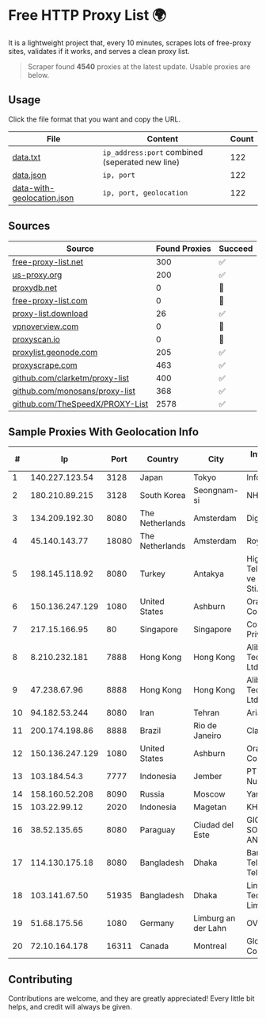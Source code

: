 
# Free HTTP Proxy List 🌍

It is a lightweight project that, every 10 minutes, scrapes lots of free-proxy sites, validates if it works, and serves a clean proxy list.


> Scraper found **4540** proxies at the latest update. Usable proxies are below.

## Usage

Click the file format that you want and copy the URL.


|File|Content|Count|
|----|-------|-----|
|[data.txt](https://raw.githubusercontent.com/themiralay/Proxy-List-World/master/data.txt)|`ip_address:port` combined (seperated new line)|122|
|[data.json](https://raw.githubusercontent.com/themiralay/Proxy-List-World/master/data.json)|`ip, port`|122|
|[data-with-geolocation.json](https://raw.githubusercontent.com/themiralay/Proxy-List-World/master/data-with-geolocation.json)|`ip, port, geolocation`|122|

## Sources

|Source|Found Proxies|Succeed|
|------|-------------|-------|
|[free-proxy-list.net](https://free-proxy-list.net)|300|✅|
|[us-proxy.org](https://www.us-proxy.org)|200|✅|
|[proxydb.net](http://proxydb.net)|0|🚫|
|[free-proxy-list.com](https://free-proxy-list.com/?page=&port=&type%5B%5D=http&type%5B%5D=https&up_time=0&search=Search)|0|🚫|
|[proxy-list.download](https://www.proxy-list.download/HTTP)|26|✅|
|[vpnoverview.com](https://vpnoverview.com/privacy/anonymous-browsing/free-proxy-servers)|0|🚫|
|[proxyscan.io](https://www.proxyscan.io)|0|🚫|
|[proxylist.geonode.com](https://proxylist.geonode.com/api/proxy-list?limit=300&page=1&sort_by=lastChecked&sort_type=desc&protocols=http,https)|205|✅|
|[proxyscrape.com](https://api.proxyscrape.com/v2/?request=displayproxies&protocol=http&timeout=10000&country=all&ssl=all&anonymity=all)|463|✅|
|[github.com/clarketm/proxy-list](https://raw.githubusercontent.com/clarketm/proxy-list/master/proxy-list-raw.txt)|400|✅|
|[github.com/monosans/proxy-list](https://raw.githubusercontent.com/monosans/proxy-list/main/proxies/http.txt)|368|✅|
|[github.com/TheSpeedX/PROXY-List](https://raw.githubusercontent.com/TheSpeedX/PROXY-List/master/http.txt)|2578|✅|


## Sample Proxies With Geolocation Info

|#|Ip|Port|Country|City|Internet Service Provider|
|-|--|----|-------|----|-------------------------|
|1|140.227.123.54|3128|Japan|Tokyo|InfoSphere|
|2|180.210.89.215|3128|South Korea|Seongnam-si|NHNCLOUD|
|3|134.209.192.30|8080|The Netherlands|Amsterdam|DigitalOcean, LLC|
|4|45.140.143.77|18080|The Netherlands|Amsterdam|RoyaleHosting BV|
|5|198.145.118.92|8080|Turkey|Antakya|High Speed Telekomunikasyon ve Hab. Hiz. Ltd. Sti.|
|6|150.136.247.129|1080|United States|Ashburn|Oracle Corporation|
|7|217.15.166.95|80|Singapore|Singapore|Contabo Asia Private Limited|
|8|8.210.232.181|7888|Hong Kong|Hong Kong|Alibaba (US) Technology Co., Ltd.|
|9|47.238.67.96|8888|Hong Kong|Hong Kong|Alibaba (US) Technology Co., Ltd.|
|10|94.182.53.244|8080|Iran|Tehran|Aria Shatel PJSC|
|11|200.174.198.86|8888|Brazil|Rio de Janeiro|Claro S.A|
|12|150.136.247.129|1080|United States|Ashburn|Oracle Corporation|
|13|103.184.54.3|7777|Indonesia|Jember|PT Proxi Jaringan Nusantara|
|14|158.160.52.208|8090|Russia|Moscow|Yandex.Cloud LLC|
|15|103.22.99.12|2020|Indonesia|Magetan|KHALISTAGROUP|
|16|38.52.135.65|8080|Paraguay|Ciudad del Este|GIG@NET SOCIEDAD ANONIMA|
|17|114.130.175.18|8080|Bangladesh|Dhaka|Bangladesh Telegraph & Telephone Board|
|18|103.141.67.50|51935|Bangladesh|Dhaka|Link3 Technologies Limited|
|19|51.68.175.56|1080|Germany|Limburg an der Lahn|OVH SAS|
|20|72.10.164.178|16311|Canada|Montreal|GloboTech Communications|



## Contributing

Contributions are welcome, and they are greatly appreciated! Every
little bit helps, and credit will always be given.

